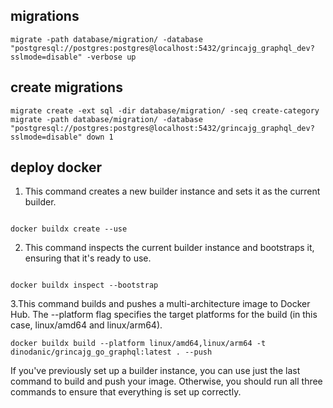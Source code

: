 ## migrations

```
migrate -path database/migration/ -database "postgresql://postgres:postgres@localhost:5432/grincajg_graphql_dev?sslmode=disable" -verbose up
```

## create migrations

```
migrate create -ext sql -dir database/migration/ -seq create-category
migrate -path database/migration/ -database "postgresql://postgres:postgres@localhost:5432/grincajg_graphql_dev?sslmode=disable" down 1

```

## deploy docker

1. This command creates a new builder instance and sets it as the current builder.

```

docker buildx create --use
```

2. This command inspects the current builder instance and bootstraps it, ensuring that it's ready to use.

```

docker buildx inspect --bootstrap
```

3.This command builds and pushes a multi-architecture image to Docker Hub. The --platform flag specifies the target platforms for the build (in this case, linux/amd64 and linux/arm64).

```
docker buildx build --platform linux/amd64,linux/arm64 -t dinodanic/grincajg_go_graphql:latest . --push
```

If you've previously set up a builder instance, you can use just the last command to build and push your image. Otherwise, you should run all three commands to ensure that everything is set up correctly.
